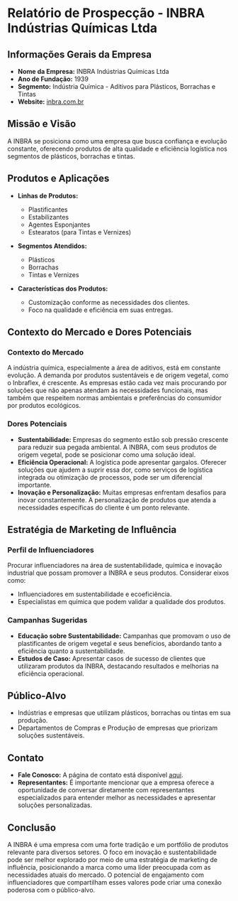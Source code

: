 # Relatório de Prospecção - INBRA Indústrias Químicas Ltda

## Informações Gerais da Empresa
- **Nome da Empresa:** INBRA Indústrias Químicas Ltda
- **Ano de Fundação:** 1939
- **Segmento:** Indústria Química - Aditivos para Plásticos, Borrachas e Tintas
- **Website:** [inbra.com.br](http://www.inbra.com.br)

## Missão e Visão
A INBRA se posiciona como uma empresa que busca confiança e evolução constante, oferecendo produtos de alta qualidade e eficiência logística nos segmentos de plásticos, borrachas e tintas.

## Produtos e Aplicações
- **Linhas de Produtos:**
  - Plastificantes
  - Estabilizantes
  - Agentes Esponjantes
  - Estearatos (para Tintas e Vernizes)
  
- **Segmentos Atendidos:**
  - Plásticos
  - Borrachas
  - Tintas e Vernizes

- **Características dos Produtos:**
  - Customização conforme as necessidades dos clientes.
  - Foco na qualidade e eficiência em suas entregas.
  
## Contexto do Mercado e Dores Potenciais
### Contexto do Mercado
A indústria química, especialmente a área de aditivos, está em constante evolução. A demanda por produtos sustentáveis e de origem vegetal, como o Inbraflex, é crescente. As empresas estão cada vez mais procurando por soluções que não apenas atendam às necessidades funcionais, mas também que respeitem normas ambientais e preferências do consumidor por produtos ecológicos.

### Dores Potenciais
- **Sustentabilidade:** Empresas do segmento estão sob pressão crescente para reduzir sua pegada ambiental. A INBRA, com seus produtos de origem vegetal, pode se posicionar como uma solução ideal.
- **Eficiência Operacional:** A logística pode apresentar gargalos. Oferecer soluções que ajudem a suprir essa dor, como serviços de logística integrada ou otimização de processos, pode ser um diferencial importante.
- **Inovação e Personalização:** Muitas empresas enfrentam desafios para inovar constantemente. A personalização de produtos que atenda a necessidades específicas do cliente é um ponto relevante.

## Estratégia de Marketing de Influência
### Perfil de Influenciadores
Procurar influenciadores na área de sustentabilidade, química e inovação industrial que possam promover a INBRA e seus produtos. Considerar eixos como:
- Influenciadores em sustentabilidade e ecoeficiência.
- Especialistas em química que podem validar a qualidade dos produtos.

### Campanhas Sugeridas
- **Educação sobre Sustentabilidade:** Campanhas que promovam o uso de plastificantes de origem vegetal e seus benefícios, abordando tanto a eficiência quanto a sustentabilidade.
- **Estudos de Caso:** Apresentar casos de sucesso de clientes que utilizaram produtos da INBRA, destacando resultados e melhorias na eficiência operacional.

## Público-Alvo
- Indústrias e empresas que utilizam plásticos, borrachas ou tintas em sua produção.
- Departamentos de Compras e Produção de empresas que priorizam soluções sustentáveis.

## Contato
- **Fale Conosco:** A página de contato está disponível [aqui](http://inbra.com.br/fale-conosco/).
- **Representantes:** É importante mencionar que a empresa oferece a oportunidade de conversar diretamente com representantes especializados para entender melhor as necessidades e apresentar soluções personalizadas.

## Conclusão
A INBRA é uma empresa com uma forte tradição e um portfólio de produtos relevante para diversos setores. O foco em inovação e sustentabilidade pode ser melhor explorado por meio de uma estratégia de marketing de influência, posicionando a marca como uma líder preocupada com as necessidades atuais do mercado. O potencial de engajamento com influenciadores que compartilham esses valores pode criar uma conexão poderosa com o público-alvo.